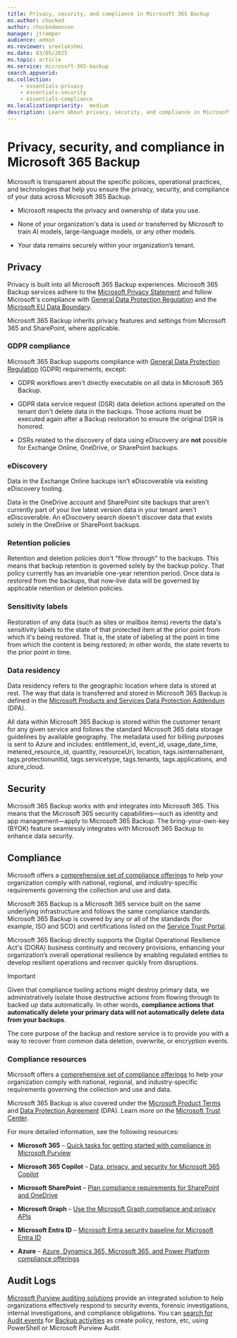```yaml
---
title: Privacy, security, and compliance in Microsoft 365 Backup
ms.author: chucked
author: chuckedmonson
manager: jtremper
audience: admin
ms.reviewer: sreelakshmi
ms.date: 03/05/2025
ms.topic: article
ms.service: microsoft-365-backup
search.appverid: 
ms.collection: 
    - essentials-privacy
    - essentials-security
    - essentials-compliance
ms.localizationpriority:  medium
description: Learn about privacy, security, and compliance in Microsoft 365 Backup.
---
```


# Privacy, security, and compliance in Microsoft 365 Backup

Microsoft is transparent about the specific policies, operational practices, and technologies that help you ensure the privacy, security, and compliance of your data across Microsoft 365 Backup.

- Microsoft respects the privacy and ownership of data you use.

- None of your organization's data is used or transferred by Microsoft to train AI models, large-language models, or any other models.

- Your data remains securely within your organization’s tenant.

## Privacy

Privacy is built into all Microsoft 365 Backup experiences. Microsoft 365 Backup services adhere to the [Microsoft Privacy Statement](https://privacy.microsoft.com/privacystatement) and follow Microsoft's compliance with [General Data Protection Regulation](/compliance/regulatory/gdpr) and the [Microsoft EU Data Boundary](https://www.microsoft.com/trust-center/privacy/european-data-boundary-eudb).

Microsoft 365 Backup inherits privacy features and settings from Microsoft 365 and SharePoint, where applicable.

### GDPR compliance

Microsoft 365 Backup supports compliance with [General Data Protection Regulation](/compliance/regulatory/gdpr) (GDPR) requirements, except:

- GDPR workflows aren't directly executable on all data in Microsoft 365 Backup.

- GDPR data service request (DSR) data deletion actions operated on the tenant don't delete data in the backups. Those actions must be executed again after a Backup restoration to ensure the original DSR is honored.

- DSRs related to the discovery of data using eDiscovery are **not** possible for Exchange Online, OneDrive, or SharePoint backups.

### eDiscovery

Data in the Exchange Online backups isn't eDiscoverable via existing eDiscovery tooling.

Data in the OneDrive account and SharePoint site backups that aren't currently part of your live latest version data in your tenant aren't eDiscoverable. An eDiscovery search doesn't discover data that exists solely in the OneDrive or SharePoint backups.

### Retention policies

Retention and deletion policies don't "flow through" to the backups. This means that backup retention is governed solely by the backup policy. That policy currently has an invariable one-year retention period. Once data is restored from the backups, that now-live data will be governed by applicable retention or deletion policies.

### Sensitivity labels

Restoration of any data (such as sites or mailbox items) reverts the data's sensitivity labels to the state of that protected item at the prior point from which it's being restored. That is, the state of labeling at the point in time from which the content is being restored; in other words, the state reverts to the prior point in time.

### Data residency

Data residency refers to the geographic location where data is stored at rest. The way that data is transferred and stored in Microsoft 365 Backup is defined in the [Microsoft Products and Services Data Protection Addendum](https://www.microsoft.com/licensing/docs/view/Microsoft-Products-and-Services-Data-Protection-Addendum-DPA) (DPA).

All data within Microsoft 365 Backup is stored within the customer tenant for any given service and follows the standard Microsoft 365 data storage guidelines by available geography. The metadata used for billing purposes is sent to Azure and includes: entitlement_id, event_id, usage_date_time, metered_resource_id, quantity, resourceUri, location, tags.isinternaltenant, tags.protectionunitid, tags.servicetype, tags.tenants, tags.applications, and azure_cloud.

## Security

Microsoft 365 Backup works with and integrates into Microsoft 365. This means that the Microsoft 365 security capabilities—such as identity and app management—apply to Microsoft 365 Backup. The bring-your-own-key (BYOK) feature seamlessly integrates with Microsoft 365 Backup to enhance data security.

## Compliance

Microsoft offers a [comprehensive set of compliance offerings](/compliance) to help your organization comply with national, regional, and industry-specific requirements governing the collection and use and data.

Microsoft 365 Backup is a Microsoft 365 service built on the same underlying infrastructure and follows the same compliance standards. Microsoft 365 Backup is covered by any or all of the standards (for example, ISO and SCO) and certifications listed on the [Service Trust Portal](https://servicetrust.microsoft.com/).

Microsoft 365 Backup directly supports the Digital Operational Resilience Act's (DORA) business continuity and recovery provisions, enhancing your organization’s overall operational resilience by enabling regulated entities to develop resilient operations and recover quickly from disruptions.

> [!IMPORTANT]
> Given that compliance tooling actions might destroy primary data, we administratively isolate those destructive actions from flowing through to backed up data automatically. In other words, **compliance actions that automatically delete your primary data will not automatically delete data from your backups**.

The core purpose of the backup and restore service is to provide you with a way to recover from common data deletion, overwrite, or encryption events.

### Compliance resources

Microsoft offers a [comprehensive set of compliance offerings](/compliance) to help your organization comply with national, regional, and industry-specific requirements governing the collection and use and data.

Microsoft 365 Backup is also covered under the [Microsoft Product Terms](https://www.microsoft.com/licensing/docs/view/Product-Terms) and [Data Protection Agreement](https://www.microsoft.com/licensing/docs/view/Microsoft-Products-and-Services-Data-Protection-Addendum-DPA?year=2021#:%7E:text=Microsoft%20Products%20and%20Services%20Data%20Protection%20Addendum%20%28DPA%29,to%20the%20Product%20Terms%20site%20%28and%20formerly%20OST%29) (DPA). Learn more on the [Microsoft Trust Center](https://www.microsoft.com/trustcenter).

For more detailed information, see the following resources:

- **Microsoft 365** – [Quick tasks for getting started with compliance in Microsoft Purview](/purview/compliance-quick-tasks)

- **Microsoft 365 Copilot** – [Data, privacy, and security for Microsoft 365 Copilot](/copilot/microsoft-365/microsoft-365-copilot-privacy)

- **Microsoft SharePoint** – [Plan compliance requirements for SharePoint and OneDrive](/SharePoint/compliant-environment)

- **Microsoft Graph** – [Use the Microsoft Graph compliance and privacy APIs](/graph/api/resources/complianceapioverview)

- **Microsoft Entra ID** – [Microsoft Entra security baseline for Microsoft Entra ID](/security/benchmark/azure/baselines/aad-security-baseline)

- **Azure** – [Azure, Dynamics 365, Microsoft 365, and Power Platform compliance offerings](/azure/compliance/offerings/)

## Audit Logs

[Microsoft Purview auditing solutions](/purview/audit-get-started) provide an integrated solution to help organizations effectively respond to security events, forensic investigations, internal investigations, and compliance obligations. You can [search for Audit events](/purview/audit-search) for [Backup activities](/purview/audit-log-activities) as create policy, restore, etc, using PowerShell or Microsoft Purview Audit.

